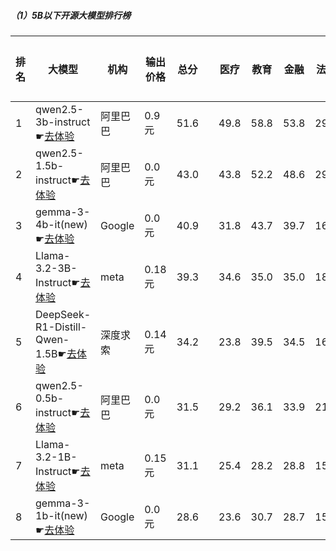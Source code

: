 ##### （1）5B以下开源大模型排行榜
|排名|大模型|机构|输出价格|总分| |医疗|教育|金融|法律|行政公务|心理健康|推理与数学计算|语言与指令遵从|
|---|-----|---|-------|---|-|----|---|---|---|------|-------|-----------|------------|
|1|qwen2.5-3b-instruct☛[去体验](https://easyllm.site/static/modelcompare.html?type=open-source)|阿里巴巴|0.9元|51.6| |        49.8|58.8|53.8|29.2|        51.3|43.8|        58.3|67.6|
|2|qwen2.5-1.5b-instruct☛[去体验](https://easyllm.site/static/modelcompare.html?type=open-source)|阿里巴巴|0.0元|43.0| |        43.8|52.2|48.6|29.6|        40.5|39.6|        37.7|51.5|
|3|gemma-3-4b-it(new)☛[去体验](https://easyllm.site/static/modelcompare.html?type=open-source)|Google|0.0元|40.9| |        31.8|43.7|39.7|16.5|        39.5|29.2|        69.1|58.0|
|4|Llama-3.2-3B-Instruct☛[去体验](https://easyllm.site/static/modelcompare.html?type=open-source)|meta|0.18元|39.3| |        34.6|35.0|35.0|18.2|        37.8|29.6|        61.7|62.7|
|5|DeepSeek-R1-Distill-Qwen-1.5B☛[去体验](https://easyllm.site/static/modelcompare.html?type=open-source)|深度求索|0.14元|34.2| |        23.8|39.5|34.5|16.1|        26.4|23.9|        62.0|47.1|
|6|qwen2.5-0.5b-instruct☛[去体验](https://easyllm.site/static/modelcompare.html?type=open-source)|阿里巴巴|0.0元|31.5| |        29.2|36.1|33.9|21.3|        30.7|24.5|        37.1|39.2|
|7|Llama-3.2-1B-Instruct☛[去体验](https://easyllm.site/static/modelcompare.html?type=open-source)|meta|0.15元|31.1| |        25.4|28.2|28.8|15.5|        32.7|21.1|        44.9|51.9|
|8|gemma-3-1b-it(new)☛[去体验](https://easyllm.site/static/modelcompare.html?type=open-source)|Google|0.0元|28.6| |        23.6|30.7|28.7|15.3|        29.0|20.6|        32.6|48.2|
    

